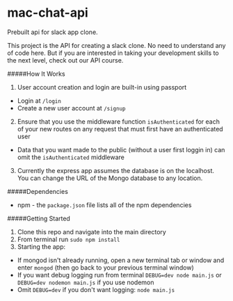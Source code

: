 # mac-chat-api
Prebuilt api for slack app clone.

This project is the API for creating a slack clone.  No need to understand any of code here.  But if you are interested in taking
your development skills to the next level, check out our API course.

#####How It Works

1.  User account creation and login are built-in using passport
  *  Login at `/login`
  *  Create a new user account at `/signup`
2.  Ensure that you use the middleware function `isAuthenticated` for each of your new routes on any request that must first have an authenticated user
  *  Data that you want made to the public (without a user first loggin in) can omit the `isAuthenticated` middleware
3.  Currently the express app assumes the database is on the localhost. You can change the URL of the Mongo database to any location.

#####Dependencies
*  npm - the `package.json` file lists all of the npm dependencies

#####Getting Started

1.  Clone this repo and navigate into the main directory
2.  From terminal run `sudo npm install`
3.  Starting the app:
  *  If mongod isn't already running, open a new terminal tab or window and enter `mongod` (then go back to your previous terminal window)
  *  If you want debug logging run from terminal `DEBUG=dev node main.js` or `DEBUG=dev nodemon main.js` if you use nodemon
  *  Omit `DEBUG=dev` if you don't want logging: `node main.js`
